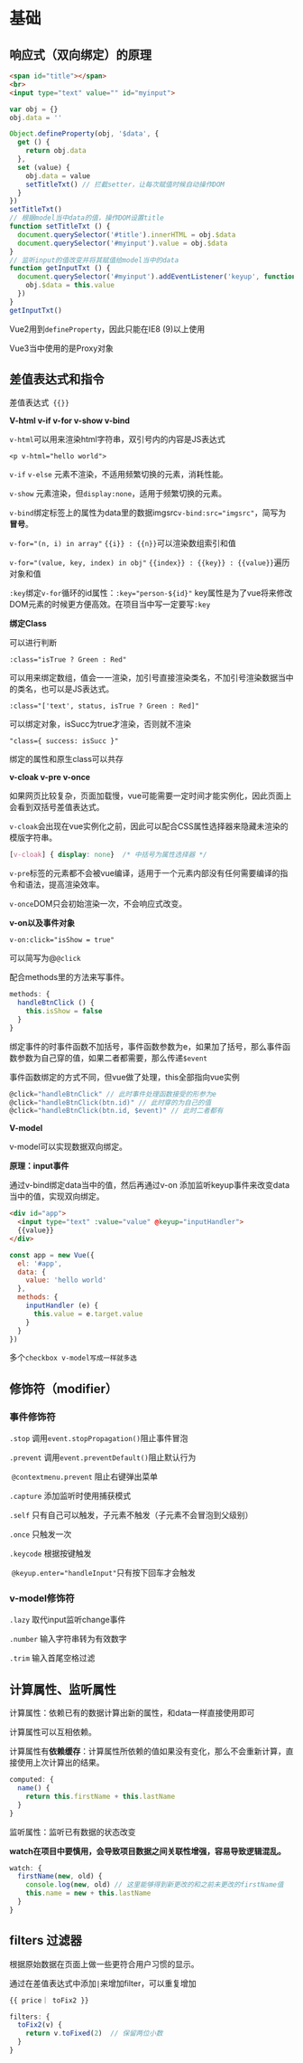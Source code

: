 # 基础
## 响应式（双向绑定）的原理

```html
<span id="title"></span>
<br>
<input type="text" value="" id="myinput">
```

```js
var obj = {}
obj.data = ''

Object.defineProperty(obj, '$data', {
  get () {
    return obj.data
  },
  set (value) {
    obj.data = value 
    setTitleTxt() // 拦截setter，让每次赋值时候自动操作DOM
  }
})
setTitleTxt()
// 根据model当中data的值，操作DOM设置title
function setTitleTxt () {
  document.querySelector('#title').innerHTML = obj.$data
  document.querySelector('#myinput').value = obj.$data
}
// 监听input的值改变并将其赋值给model当中的data
function getInputTxt () {
  document.querySelector('#myinput').addEventListener('keyup', function () {
    obj.$data = this.value
  })
}
getInputTxt()
```

Vue2用到`defineProperty`，因此只能在IE8 (9)以上使用

Vue3当中使用的是Proxy对象

## 差值表达式和指令

差值表达式` {{}}`

**V-html v-if v-for v-show v-bind**

`v-html`可以用来渲染html字符串，双引号内的内容是JS表达式

`<p v-html="hello world">`

`v-if` `v-else` 元素不渲染，不适用频繁切换的元素，消耗性能。

`v-show` 元素渲染，但`display:none`，适用于频繁切换的元素。

`v-bind`绑定标签上的属性为data里的数据imgsrc`v-bind:src="imgsrc"`，简写为**冒号**。

`v-for="(n, i) in array"` `{{i}} : {{n}}`可以渲染数组索引和值

`v-for="(value, key, index) in obj"` `{{index}} : {{key}} : {{value}}`遍历对象和值

`:key`绑定`v-for`循环的id属性：`:key="person-${id}"` key属性是为了vue将来修改DOM元素的时候更方便高效。在项目当中写一定要写`:key`

**绑定Class**

可以进行判断

`:class="isTrue ? Green : Red"`



可以用来绑定数组，值会一一渲染，加引号直接渲染类名，不加引号渲染数据当中的类名，也可以是JS表达式。

`:class="['text', status, isTrue ? Green : Red]"`



可以绑定对象，isSucc为true才渲染，否则就不渲染

`"class={ success: isSucc }"`



绑定的属性和原生class可以共存

**v-cloak v-pre v-once**

如果网页比较复杂，页面加载慢，vue可能需要一定时间才能实例化，因此页面上会看到双括号差值表达式。

`v-cloak`会出现在vue实例化之前，因此可以配合CSS属性选择器来隐藏未渲染的模版字符串。

```css
[v-cloak] { display: none}  /* 中括号为属性选择器 */
```

`v-pre`标签的元素都不会被vue编译，适用于一个元素内部没有任何需要编译的指令和语法，提高渲染效率。

`v-once`DOM只会初始渲染一次，不会响应式改变。

**v-on以及事件对象**

`v-on:click="isShow = true"`

可以简写为@`@click`

配合methods里的方法来写事件。

```js
methods: {
  handleBtnClick () {
    this.isShow = false
  }
}
```

绑定事件的时事件函数不加括号，事件函数参数为e，如果加了括号，那么事件函数参数为自己穿的值，如果二者都需要，那么传递`$event`

事件函数绑定的方式不同，但vue做了处理，this全部指向vue实例

```js
@click="handleBtnClick" // 此时事件处理函数接受的形参为e
@click="handleBtnClick(btn.id)" // 此时穿的为自己的值
@click="handleBtnClick(btn.id, $event)" // 此时二者都有
```

**V-model**

v-model可以实现数据双向绑定。

**原理：input事件**

通过v-bind绑定data当中的值，然后再通过v-on 添加监听keyup事件来改变data当中的值，实现双向绑定。

```html
<div id="app">
  <input type="text" :value="value" @keyup="inputHandler">
  {{value}}
</div>
```

```js
const app = new Vue({
  el: '#app',
  data: {
    value: 'hello world'
  },
  methods: {
    inputHandler (e) {
      this.value = e.target.value
    }
  }
})
```

多个`checkbox v-model写成一样就多选`

## 修饰符（modifier）

### 事件修饰符

`.stop`  调用`event.stopPropagation()`阻止事件冒泡

`.prevent` 调用`event.preventDefault()`阻止默认行为

​	 `@contextmenu.prevent` 阻止右键弹出菜单

`.capture` 添加监听时使用捕获模式

`.self` 只有自己可以触发，子元素不触发（子元素不会冒泡到父级别）

`.once` 只触发一次

`.keycode` 根据按键触发

​	 `@keyup.enter="handleInput"`只有按下回车才会触发

### v-model修饰符

`.lazy` 取代input监听change事件

`.number` 输入字符串转为有效数字

`.trim` 输入首尾空格过滤

## 计算属性、监听属性

计算属性：依赖已有的数据计算出新的属性，和data一样直接使用即可

计算属性可以互相依赖。

计算属性有**依赖缓存**：计算属性所依赖的值如果没有变化，那么不会重新计算，直接使用上次计算出的结果。

```js
computed: {
  name() {
    return this.firstName + this.lastName
  }
}
```

监听属性：监听已有数据的状态改变

**watch在项目中要慎用，会导致项目数据之间关联性增强，容易导致逻辑混乱。**

```js
watch: {
  firstName(new, old) {
    console.log(new, old) // 这里能够得到新更改的和之前未更改的firstName值
    this.name = new + this.lastName
  }
}
```

## filters 过滤器

根据原始数据在页面上做一些更符合用户习惯的显示。

通过在差值表达式中添加`|`来增加filter，可以重复增加

```html
{{ price｜ toFix2 }}
```

```js
filters: {
  toFix2(v) {
    return v.toFixed(2)  // 保留两位小数
  }
}
```

